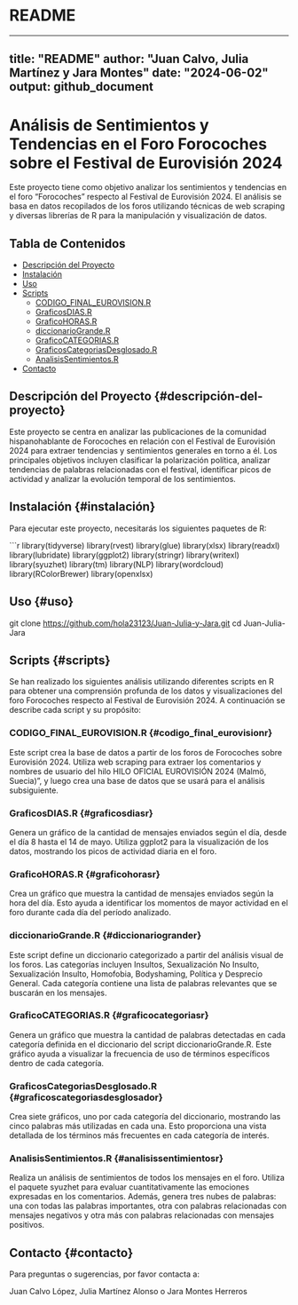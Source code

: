# README

---
title: "README"
author: "Juan Calvo, Julia Martínez y Jara Montes"
date: "2024-06-02"
output: github_document
---

# Análisis de Sentimientos y Tendencias en el Foro Forocoches sobre el Festival de Eurovisión 2024

Este proyecto tiene como objetivo analizar los sentimientos y tendencias en el foro “Forocoches” respecto al Festival de Eurovisión 2024. El análisis se basa en datos recopilados de los foros utilizando técnicas de web scraping y diversas librerías de R para la manipulación y visualización de datos.

## Tabla de Contenidos

-   [Descripción del Proyecto](#descripción-del-proyecto)
-   [Instalación](#instalación)
-   [Uso](#uso)
-   [Scripts](#scripts)
    -   [CODIGO_FINAL_EUROVISION.R](#codigo_final_eurovisionr)
    -   [GraficosDIAS.R](#graficosdiasr)
    -   [GraficoHORAS.R](#graficohorasr)
    -   [diccionarioGrande.R](#diccionariogrander)
    -   [GraficoCATEGORIAS.R](#graficocategoriasr)
    -   [GraficosCategoriasDesglosado.R](#graficoscategoriasdesglosador)
    -   [AnalisisSentimientos.R](#analisissentimientosr)
-   [Contacto](#contacto)

## Descripción del Proyecto {#descripción-del-proyecto}

Este proyecto se centra en analizar las publicaciones de la comunidad hispanohablante de Forocoches en relación con el Festival de Eurovisión 2024 para extraer tendencias y sentimientos generales en torno a él. Los principales objetivos incluyen clasificar la polarización política, analizar tendencias de palabras relacionadas con el festival, identificar picos de actividad y analizar la evolución temporal de los sentimientos.

## Instalación {#instalación}

Para ejecutar este proyecto, necesitarás los siguientes paquetes de R:

\`\`\`r library(tidyverse) library(rvest) library(glue) library(xlsx) library(readxl) library(lubridate) library(ggplot2) library(stringr) library(writexl) library(syuzhet) library(tm) library(NLP) library(wordcloud) library(RColorBrewer) library(openxlsx)

## Uso {#uso}

git clone <https://github.com/hola23123/Juan-Julia-y-Jara.git> cd Juan-Julia-Jara

## Scripts {#scripts}

Se han realizado los siguientes análisis utilizando diferentes scripts en R para obtener una comprensión profunda de los datos y visualizaciones del foro Forocoches respecto al Festival de Eurovisión 2024. A continuación se describe cada script y su propósito:

### **CODIGO_FINAL_EUROVISION.R** {#codigo_final_eurovisionr}

Este script crea la base de datos a partir de los foros de Forocoches sobre Eurovisión 2024. Utiliza web scraping para extraer los comentarios y nombres de usuario del hilo HILO OFICIAL EUROVISIÓN 2024 (Malmö, Suecia)”, y luego crea una base de datos que se usará para el análisis subsiguiente.

### **GraficosDIAS.R** {#graficosdiasr}

Genera un gráfico de la cantidad de mensajes enviados según el día, desde el día 8 hasta el 14 de mayo. Utiliza ggplot2 para la visualización de los datos, mostrando los picos de actividad diaria en el foro.

### **GraficoHORAS.R** {#graficohorasr}

Crea un gráfico que muestra la cantidad de mensajes enviados según la hora del día. Esto ayuda a identificar los momentos de mayor actividad en el foro durante cada día del período analizado.

### **diccionarioGrande.R** {#diccionariogrander}

Este script define un diccionario categorizado a partir del análisis visual de los foros. Las categorías incluyen Insultos, Sexualización No Insulto, Sexualización Insulto, Homofobia, Bodyshaming, Política y Desprecio General. Cada categoría contiene una lista de palabras relevantes que se buscarán en los mensajes.

### **GraficoCATEGORIAS.R** {#graficocategoriasr}

Genera un gráfico que muestra la cantidad de palabras detectadas en cada categoría definida en el diccionario del script diccionarioGrande.R. Este gráfico ayuda a visualizar la frecuencia de uso de términos específicos dentro de cada categoría.

### **GraficosCategoriasDesglosado.R** {#graficoscategoriasdesglosador}

Crea siete gráficos, uno por cada categoría del diccionario, mostrando las cinco palabras más utilizadas en cada una. Esto proporciona una vista detallada de los términos más frecuentes en cada categoría de interés.

### **AnalisisSentimientos.R** {#analisissentimientosr}

Realiza un análisis de sentimientos de todos los mensajes en el foro. Utiliza el paquete syuzhet para evaluar cuantitativamente las emociones expresadas en los comentarios. Además, genera tres nubes de palabras: una con todas las palabras importantes, otra con palabras relacionadas con mensajes negativos y otra más con palabras relacionadas con mensajes positivos.

## Contacto {#contacto}

Para preguntas o sugerencias, por favor contacta a:

Juan Calvo López, Julia Martínez Alonso o Jara Montes Herreros
